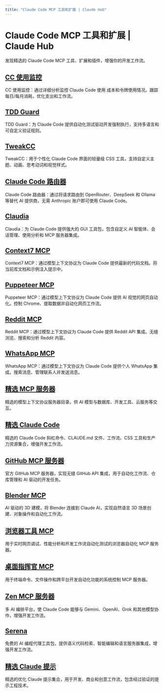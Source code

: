 ```yaml
---
title: "Claude Code MCP 工具和扩展 | Claude Hub"
---
```


# Claude Code MCP 工具和扩展 | Claude Hub

发现精选的 Claude Code MCP 工具、扩展和插件，增强你的开发工作流。

## [CC 使用监控](claude-code-mcps-cc-usage.html)

CC 使用监控：通过详细分析监控 Claude Code 使用 成本和令牌使用情况。跟踪每日/每月消耗，优化支出和工作流。

## [TDD Guard](claude-code-mcps-tdd-guard.html)

TDD Guard：为 Claude Code 提供自动化测试驱动开发强制执行，支持多语言和可自定义验证规则。

## [TweakCC](claude-code-mcps-tweakcc.html)

TweakCC：用于个性化 Claude Code 界面的轻量级 CSS 工具，支持自定义主题、动画、思考动词和视觉样式。

## [Claude Code 路由器](claude-code-mcps-claude-code-router.html)

Claude Code 路由器：通过将请求路由到 OpenRouter、DeepSeek 和 Ollama 等替代 AI 提供商，无需 Anthropic 账户即可使用 Claude Code。

## [Claudia](claude-code-mcps-serena.html)

Claudia：为 Claude Code 提供强大的 GUI 工具包，包含自定义 AI 智能体、会话管理、使用分析和 MCP 服务器集成。

## [Context7 MCP](claude-code-mcps-awesome-mcp-servers.html)

Context7 MCP：通过模型上下文协议为 Claude Code 提供最新的代码文档。将当前库文档和示例注入提示中。

## [Puppeteer MCP](claude-code-mcps-puppeteer-mcp.html)

Puppeteer MCP：通过模型上下文协议为 Claude Code 提供 AI 视觉的网页自动化。控制 Chrome、提取数据并自动化网页工作流。

## [Reddit MCP](claude-code-mcps-reddit-mcp.html)

Reddit MCP：通过模型上下文协议为 Claude Code 提供 Reddit API 集成。无缝浏览、搜索和分析 Reddit 内容。

## [WhatsApp MCP](claude-code-mcps-whatsapp-mcp.html)

WhatsApp MCP：通过模型上下文协议为 Claude Code 提供个人 WhatsApp 集成。搜索消息、管理联系人并发送消息。

## [精选 MCP 服务器](claude-code-mcps-awesome-mcp-servers.html)

精选的模型上下文协议服务器目录，供 AI 模型与数据库、开发工具、云服务等交互。

## [精选 Claude Code](claude-code-mcps-awesome-claude-code.html)

精选的 Claude Code 斜杠命令、CLAUDE.md 文件、工作流、CSS 工具和生产力资源集合，增强开发工作流。

## [GitHub MCP 服务器](claude-code-mcps-github-mcp-server.html)

官方 GitHub MCP 服务器，实现无缝 GitHub API 集成，用于自动化工作流、仓库管理和 AI 驱动的开发任务。

## [Blender MCP](claude-code-mcps-blender-mcp.html)

AI 驱动的 3D 建模，将 Blender 连接到 Claude AI，实现自然语言 3D 场景创建、对象操作和自动化工作流。

## [浏览器工具 MCP](claude-code-mcps-browser-tools-mcp.html)

用于实时网页调试、性能分析和开发工作流自动化测试的浏览器自动化 MCP 服务器。

## [桌面指挥官 MCP](claude-code-mcps-desktop-commander-mcp.html)

用于终端命令、文件操作和跨平台开发自动化功能的系统控制 MCP 服务器。

## [Zen MCP 服务器](claude-code-mcps-zen-mcp-server.html)

多 AI 编排平台，使 Claude Code 能够与 Gemini、OpenAI、Grok 和其他模型协作，增强开发工作流。

## [Serena](claude-code-mcps-serena.html)

免费的 AI 编程代理工具包，提供语义代码检索、智能编辑和语言服务器集成，增强开发工作流。

## [精选 Claude 提示](claude-code-mcps-awesome-claude-prompts.html)

精选的优化 Claude 提示集合，用于开发、商业和创意工作流，包含经过验证的提示工程技术。